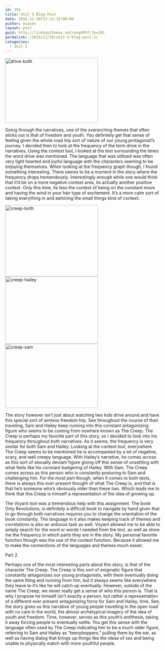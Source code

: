 ```yaml
---
id: 291
title: Unit 5 Blog Post
date: 2016-11-28T13:12:32+00:00
author: ecanet
layout: post
guid: http://lindsaythomas.net/eng495f/?p=291
permalink: /2016/11/28/unit-5-blog-post-2/
categories:
  - Unit 5
---
```

<img src="http://lindsaythomas.net/eng495f/wp-content/uploads/sites/16/2016/11/drive-both-300x210.jpg" alt="drive-both" width="300" height="210" class="alignnone size-medium wp-image-292" srcset="http://lindsaythomas.net/eng495f/wp-content/uploads/sites/16/2016/11/drive-both-300x210.jpg 300w, http://lindsaythomas.net/eng495f/wp-content/uploads/sites/16/2016/11/drive-both.jpg 639w" sizes="(max-width: 300px) 100vw, 300px" />

Going through the narratives, one of the overarching themes that often sticks out is that of freedom and youth. You definitely get that sense of feeling given the whole road trip sort of nature of our young protagonist’s journey. I decided then to look at the frequency of the term drive in the narratives. Using the context tool, I looked at the text surrounding the times the word drive was mentioned. The language that was utilized was often very light hearted and joyful language with the characters seeming to be enjoying themselves. When looking at the frequency graph though, I found something interesting. There seems to be a moment in the story where the frequency drops tremendously. Interestingly enough while one would think that it’d be on a more negative context area, its actually another positive context. Only this time, its less the context of being on the constant move and having the wind in your hair type of excitement. It’s a more calm sort of taking everything in and admiring the small things kind of context.

<img src="http://lindsaythomas.net/eng495f/wp-content/uploads/sites/16/2016/11/creep-both-300x231.jpg" alt="creep-both" width="300" height="231" class="alignnone size-medium wp-image-293" srcset="http://lindsaythomas.net/eng495f/wp-content/uploads/sites/16/2016/11/creep-both-300x231.jpg 300w, http://lindsaythomas.net/eng495f/wp-content/uploads/sites/16/2016/11/creep-both.jpg 637w" sizes="(max-width: 300px) 100vw, 300px" />

<img src="http://lindsaythomas.net/eng495f/wp-content/uploads/sites/16/2016/11/creep-hailey-300x218.jpg" alt="creep-hailey" width="300" height="218" class="alignnone size-medium wp-image-294" srcset="http://lindsaythomas.net/eng495f/wp-content/uploads/sites/16/2016/11/creep-hailey-300x218.jpg 300w, http://lindsaythomas.net/eng495f/wp-content/uploads/sites/16/2016/11/creep-hailey.jpg 615w" sizes="(max-width: 300px) 100vw, 300px" />

<img src="http://lindsaythomas.net/eng495f/wp-content/uploads/sites/16/2016/11/creep-sam-300x208.jpg" alt="creep-sam" width="300" height="208" class="alignnone size-medium wp-image-295" srcset="http://lindsaythomas.net/eng495f/wp-content/uploads/sites/16/2016/11/creep-sam-300x208.jpg 300w, http://lindsaythomas.net/eng495f/wp-content/uploads/sites/16/2016/11/creep-sam.jpg 639w" sizes="(max-width: 300px) 100vw, 300px" />

The story however isn’t just about watching two kids drive around and have this special sort of aimless freedom trip. See throughout the course of their traveling, Sam and Hailey keep running into this constant antagonizing figure who seems to be coming from nowhere known as The Creep. The Creep is perhaps my favorite part of this story, so I decided to look into his frequency throughout both narratives. As it seems, the frequency is very similar for both Sam and Hailey. Looking at the context tool, everywhere The Creep seems to be mentioned he is accompanied by a lot of negative, scary, and well creepy language. With Hailey’s narrative, he comes across as this sort of sexually deviant figure giving off this sense of unsettling with what feels like his constant badgering of Hailey. With Sam, The Creep comes across as this person who is constantly posturing to Sam and challenging him. For the most part though, when it comes to both texts, there is always this ever present thought of what The Creep is, and that is that he’s someone who’s obviously older than these two. Which leads me to think that this Creep is himself a representation of the idea of growing up.

The Voyant tool was a tremendous help with this assignment. The book Only Revolutions, is definitely a difficult book to navigate by hand given that to go through both narratives requires you to change the orientation of the book constantly. The language in it also makes keeping track of themes and correlations is also an arduous task as well. Voyant allowed me to be able to simply search for the word or words I needed from the text, as well as show me the frequency in which parts they are in the story. My personal favorite function though was the use of the context function. Because it allowed me to make the connections of the languages and themes much easier.

Part 2

Perhaps one of the most interesting parts about this story, is that of the character The Creep. The Creep is this sort of enigmatic figure that constantly antagonizes our young protagonists, with them eventually doing the same thing and running from him, but it always seems like everywhere they leave to it’s like he will catch up eventually. However, outside of the name The Creep, we never really get a sense of who this person is. That is why I propose he himself isn’t exactly a person, but rather a representation of a different ever present antagonizing force for Sam and Hailey, time. See, the story gives us this narrative of young people travelling in the open road with no care in the world, the almost archetypical imagery of the idea of youth and freedom. Time, however, serves as this youth’s antithesis, taking it away forcing people to eventually settle. You get this sense with the language often used by The Creep indicating him to be a much older figure, referring to Sam and Hailey as “teenyboppers,” pulling them by the ear, as well as having dialog that brings up things like the ideas of sex and being unable to physically match with more youthful people.